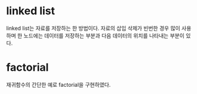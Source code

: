 # linked list
linked list는 자료를 저장하는 한 방법이다.
자료의 삽입 삭제가 빈번한 경우 많이 사용하며 한 노드에는 데이터를 저장하는 부분과 다음 데이터의 위치를 나타내는 부분이 있다.

# factorial
재귀함수의 간단한 예로 factorial을 구현하였다. 
